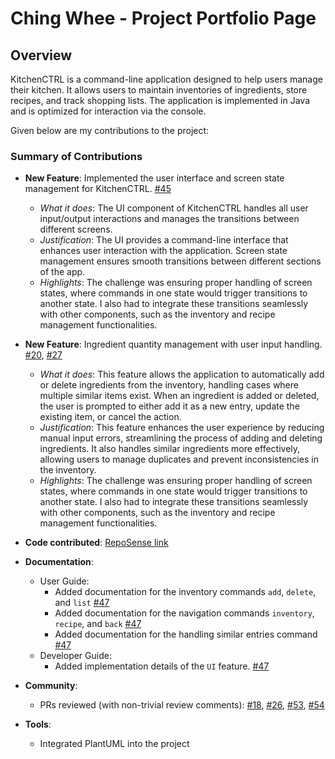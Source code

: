 # Ching Whee - Project Portfolio Page

## Overview
KitchenCTRL is a command-line application designed to help users manage their kitchen. It allows users to maintain 
inventories of ingredients, store recipes, and track shopping lists. The application is implemented in Java and is 
optimized for interaction via the console.

Given below are my contributions to the project:

### Summary of Contributions
* **New Feature**: Implemented the user interface and screen state management for KitchenCTRL.
    [\#45](https://github.com/AY2425S2-CS2113-T13-1/tp/pull/45)
    * *What it does*: The UI component of KitchenCTRL handles all user input/output interactions and manages the 
       transitions between different screens.
    * *Justification*: The UI provides a command-line interface that enhances user interaction with the application. 
       Screen state management ensures smooth transitions between different sections of the app.
    * *Highlights*: The challenge was ensuring proper handling of screen states, where commands in one state would 
       trigger transitions to another state. I also had to integrate these transitions seamlessly with other components, 
       such as the inventory and recipe management functionalities.


* **New Feature**: Ingredient quantity management with user input handling. 
    [\#20](https://github.com/AY2425S2-CS2113-T13-1/tp/pull/20), [\#27](https://github.com/AY2425S2-CS2113-T13-1/tp/pull/27)
    * *What it does*: This feature allows the application to automatically add or delete ingredients from the inventory,
       handling cases where multiple similar items exist. When an ingredient is added or deleted, the user is prompted 
       to either add it as a new entry, update the existing item, or cancel the action.
    * *Justification*: This feature enhances the user experience by reducing manual input errors, streamlining the 
       process of adding and deleting ingredients. It also handles similar ingredients more effectively, allowing users 
       to manage duplicates and prevent inconsistencies in the inventory.
    * *Highlights*: The challenge was ensuring proper handling of screen states, where commands in one state would
      trigger transitions to another state. I also had to integrate these transitions seamlessly with other components,
      such as the inventory and recipe management functionalities.


* **Code contributed**: [RepoSense link](https://nus-cs2113-ay2425s2.github.io/tp-dashboard/?search=ChingWhee&sort=groupTitle&sortWithin=title&timeframe=commit&mergegroup=&groupSelect=groupByRepos&breakdown=true&checkedFileTypes=docs~functional-code~test-code~other&since=2025-02-21)


* **Documentation**:
    * User Guide:
        * Added documentation for the inventory commands `add`, `delete`,  and `list` [\#47](https://github.com/AY2425S2-CS2113-T13-1/tp/pull/47)
        * Added documentation for the navigation commands `inventory`, `recipe`,  and `back` [\#47](https://github.com/AY2425S2-CS2113-T13-1/tp/pull/47)
        * Added documentation for the handling similar entries command [\#47](https://github.com/AY2425S2-CS2113-T13-1/tp/pull/47)
    * Developer Guide:
        * Added implementation details of the `UI` feature. [\#47](https://github.com/AY2425S2-CS2113-T13-1/tp/pull/47)


* **Community**:
    * PRs reviewed (with non-trivial review comments): [\#18](https://github.com/AY2425S2-CS2113-T13-1/tp/pull/18), 
      [\#26](https://github.com/AY2425S2-CS2113-T13-1/tp/pull/26), [\#53](https://github.com/AY2425S2-CS2113-T13-1/tp/pull/53), 
      [\#54](https://github.com/AY2425S2-CS2113-T13-1/tp/pull/54)


* **Tools**:
    * Integrated PlantUML into the project